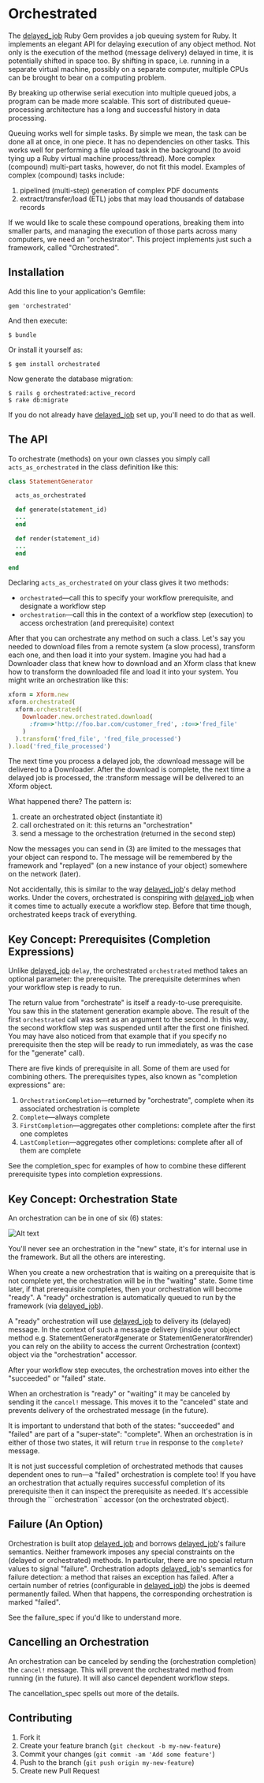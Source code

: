 Orchestrated
============

The [delayed_job](https://github.com/collectiveidea/delayed_job) Ruby Gem provides a job queuing system for Ruby. It implements an elegant API for delaying execution of any object method. Not only is the execution of the method (message delivery) delayed in time, it is potentially shifted in space too. By shifting in space, i.e. running in a separate virtual machine, possibly on a separate computer, multiple CPUs can be brought to bear on a computing problem.

By breaking up otherwise serial execution into multiple queued jobs, a program can be made more scalable. This sort of distributed queue-processing architecture has a long and successful history in data processing.

Queuing works well for simple tasks. By simple we mean, the task can be done all at once, in one piece. It has no dependencies on other tasks. This works well for performing a file upload task in the background (to avoid tying up a Ruby virtual machine process/thread). More complex (compound) multi-part tasks, however, do not fit this model. Examples of complex (compound) tasks include:

1. pipelined (multi-step) generation of complex PDF documents
2. extract/transfer/load (ETL) jobs that may load thousands of database records

If we would like to scale these compound operations, breaking them into smaller parts, and managing the execution of those parts across many computers, we need an "orchestrator". This project implements just such a framework, called "Orchestrated".

Installation
------------

Add this line to your application's Gemfile:

    gem 'orchestrated'

And then execute:

    $ bundle

Or install it yourself as:

    $ gem install orchestrated

Now generate the database migration:

    $ rails g orchestrated:active_record
    $ rake db:migrate

If you do not already have [delayed_job](https://github.com/collectiveidea/delayed_job) set up, you'll need to do that as well.

The API
-------

To orchestrate (methods) on your own classes you simply call ```acts_as_orchestrated``` in the class definition like this:

```ruby
class StatementGenerator

  acts_as_orchestrated

  def generate(statement_id)
  ...
  end

  def render(statement_id)
  ...
  end

end
```

Declaring ```acts_as_orchestrated``` on your class gives it two methods:

* ```orchestrated```—call this to specify your workflow prerequisite, and designate a workflow step
* ```orchestration```—call this in the context of a workflow step (execution) to access orchestration (and prerequisite) context

After that you can orchestrate any method on such a class. Let's say you needed to download files from a remote system (a slow process), transform each one, and then load it into your system. Imagine you had had a Downloader class that knew how to download and an Xform class that knew how to transform the downloaded file and load it into your system. You might write an orchestration like this:

```ruby
xform = Xform.new
xform.orchestrated(
  xform.orchestrated(
    Downloader.new.orchestrated.download(
      :from=>'http://foo.bar.com/customer_fred', :to=>'fred_file'
    )
  ).transform('fred_file', 'fred_file_processed')
).load('fred_file_processed')
```

The next time you process a delayed job, the :download message will be delivered to a Downloader. After the download is complete, the next time a delayed job is processed, the :transform message will be delivered to an Xform object.

What happened there? The pattern is:

1. create an orchestrated object (instantiate it)
2. call orchestrated on it: this returns an "orchestration"
3. send a message to the orchestration (returned in the second step)

Now the messages you can send in (3) are limited to the messages that your object can respond to. The message will be remembered by the framework and "replayed" (on a new instance of your object) somewhere on the network (later).

Not accidentally, this is similar to the way [delayed_job](https://github.com/collectiveidea/delayed_job)'s delay method works. Under the covers, orchestrated is conspiring with [delayed_job](https://github.com/collectiveidea/delayed_job) when it comes time to actually execute a workflow step. Before that time though, orchestrated keeps track of everything.

Key Concept: Prerequisites (Completion Expressions)
---------------------------------------------------

Unlike [delayed_job](https://github.com/collectiveidea/delayed_job) ```delay```, the orchestrated ```orchestrated``` method takes an optional parameter: the prerequisite. The prerequisite determines when your workflow step is ready to run.

The return value from "orchestrate" is itself a ready-to-use prerequisite. You saw this in the statement generation example above. The result of the first ```orchestrated``` call was sent as an argument to the second. In this way, the second workflow step was suspended until after the first one finished. You may have also noticed from that example that if you specify no prerequisite then the step will be ready to run immediately, as was the case for the "generate" call).

There are five kinds of prerequisite in all. Some of them are used for combining others. The prerequisites types, also known as "completion expressions" are:

1. ```OrchestrationCompletion```—returned by "orchestrate", complete when its associated orchestration is complete
2. ```Complete```—always complete
3. ```FirstCompletion```—aggregates other completions: complete after the first one completes
4. ```LastCompletion```—aggregates other completions: complete after all of them are complete

See the completion_spec for examples of how to combine these different prerequisite types into completion expressions.

Key Concept: Orchestration State
--------------------------------

An orchestration can be in one of six (6) states:

![Alt text](https://github.com/paydici/orchestrated/raw/master/Orchestrated::Orchestration_state.png 'Orchestration States')

You'll never see an orchestration in the "new" state, it's for internal use in the framework. But all the others are interesting.

When you create a new orchestration that is waiting on a prerequisite that is not complete yet, the orchestration will be in the "waiting" state. Some time later, if that prerequisite completes, then your orchestration will become "ready". A "ready" orchestration is automatically queued to run by the framework (via [delayed_job](https://github.com/collectiveidea/delayed_job)).

A "ready" orchestration will use [delayed_job](https://github.com/collectiveidea/delayed_job) to delivery its (delayed) message. In the context of such a message delivery (inside your object method e.g. StatementGenerator#generate or StatementGenerator#render) you can rely on the ability to access the current Orchestration (context) object via the "orchestration" accessor.

After your workflow step executes, the orchestration moves into either the "succeeded" or "failed" state.

When an orchestration is "ready" or "waiting" it may be canceled by sending it the ```cancel!``` message. This moves it to the "canceled" state and prevents delivery of the orchestrated message (in the future).

It is important to understand that both of the states: "succeeded" and "failed" are part of a "super-state": "complete". When an orchestration is in either of those two states, it will return ```true``` in response to the ```complete?``` message.

It is not just successful completion of orchestrated methods that causes dependent ones to run—a "failed" orchestration is complete too! If you have an orchestration that actually requires successful completion of its prerequisite then it can inspect the prerequisite as needed. It's accessible through the ```orchestration`` accessor (on the orchestrated object).

Failure (An Option)
-------------------

Orchestration is built atop [delayed_job](https://github.com/collectiveidea/delayed_job) and borrows [delayed_job](https://github.com/collectiveidea/delayed_job)'s failure semantics. Neither framework imposes any special constraints on the (delayed or orchestrated) methods. In particular, there are no special return values to signal "failure". Orchestration adopts [delayed_job](https://github.com/collectiveidea/delayed_job)'s semantics for failure detection: a method that raises an exception has failed. After a certain number of retries (configurable in [delayed_job](https://github.com/collectiveidea/delayed_job)) the jobs is deemed permanently failed. When that happens, the corresponding orchestration is marked "failed".

See the failure_spec if you'd like to understand more.

Cancelling an Orchestration
---------------------------

An orchestration can be canceled by sending the (orchestration completion) the ```cancel!``` message. This will prevent the orchestrated method from running (in the future). It will also cancel dependent workflow steps.

The cancellation_spec spells out more of the details.

Contributing
------------

1. Fork it
2. Create your feature branch (`git checkout -b my-new-feature`)
3. Commit your changes (`git commit -am 'Add some feature'`)
4. Push to the branch (`git push origin my-new-feature`)
5. Create new Pull Request

